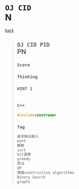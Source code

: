 <link id="style_css" rel="stylesheet" type="text/css" href="/OJ_ans/style.css">

# `OJ CID`<br>N
[`back`](../)

> ## `OJ CID PID`<br>PN
> ### `Score`
> ### `Thinking`
> ### `HINT 1`
> ```txt
> ```
> ### `C++`
> ```c++
> #include<iostream>
> ```
> ### `Tag`  
> ```txt
> 基本輸出輸入
> math
> 觀察
> sort
> bit運算
> greedy
> 想法
> DP
> 模擬constructive algorithms
> Binary Search
> graphs
> ```



